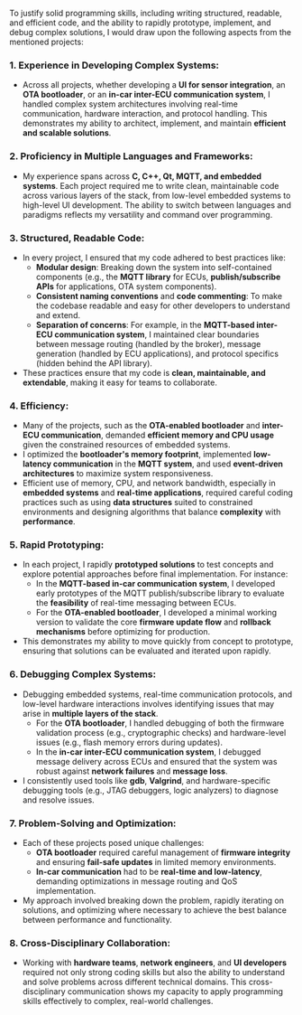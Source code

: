 To justify solid programming skills, including writing structured, readable, and efficient code, and the ability to rapidly prototype, implement, and debug complex solutions, I would draw upon the following aspects from the mentioned projects:

### 1. **Experience in Developing Complex Systems**:
   - Across all projects, whether developing a **UI for sensor integration**, an **OTA bootloader**, or an **in-car inter-ECU communication system**, I handled complex system architectures involving real-time communication, hardware interaction, and protocol handling. This demonstrates my ability to architect, implement, and maintain **efficient and scalable solutions**.

### 2. **Proficiency in Multiple Languages and Frameworks**:
   - My experience spans across **C, C++, Qt, MQTT, and embedded systems**. Each project required me to write clean, maintainable code across various layers of the stack, from low-level embedded systems to high-level UI development. The ability to switch between languages and paradigms reflects my versatility and command over programming.

### 3. **Structured, Readable Code**:
   - In every project, I ensured that my code adhered to best practices like:
     - **Modular design**: Breaking down the system into self-contained components (e.g., the **MQTT library** for ECUs, **publish/subscribe APIs** for applications, OTA system components).
     - **Consistent naming conventions** and **code commenting**: To make the codebase readable and easy for other developers to understand and extend.
     - **Separation of concerns**: For example, in the **MQTT-based inter-ECU communication system**, I maintained clear boundaries between message routing (handled by the broker), message generation (handled by ECU applications), and protocol specifics (hidden behind the API library).
   - These practices ensure that my code is **clean, maintainable, and extendable**, making it easy for teams to collaborate.

### 4. **Efficiency**:
   - Many of the projects, such as the **OTA-enabled bootloader** and **inter-ECU communication**, demanded **efficient memory and CPU usage** given the constrained resources of embedded systems. 
   - I optimized the **bootloader's memory footprint**, implemented **low-latency communication** in the **MQTT system**, and used **event-driven architectures** to maximize system responsiveness.
   - Efficient use of memory, CPU, and network bandwidth, especially in **embedded systems** and **real-time applications**, required careful coding practices such as using **data structures** suited to constrained environments and designing algorithms that balance **complexity** with **performance**.

### 5. **Rapid Prototyping**:
   - In each project, I rapidly **prototyped solutions** to test concepts and explore potential approaches before final implementation. For instance:
     - In the **MQTT-based in-car communication system**, I developed early prototypes of the MQTT publish/subscribe library to evaluate the **feasibility** of real-time messaging between ECUs.
     - For the **OTA-enabled bootloader**, I developed a minimal working version to validate the core **firmware update flow** and **rollback mechanisms** before optimizing for production.
   - This demonstrates my ability to move quickly from concept to prototype, ensuring that solutions can be evaluated and iterated upon rapidly.

### 6. **Debugging Complex Systems**:
   - Debugging embedded systems, real-time communication protocols, and low-level hardware interactions involves identifying issues that may arise in **multiple layers of the stack**.
     - For the **OTA bootloader**, I handled debugging of both the firmware validation process (e.g., cryptographic checks) and hardware-level issues (e.g., flash memory errors during updates).
     - In the **in-car inter-ECU communication system**, I debugged message delivery across ECUs and ensured that the system was robust against **network failures** and **message loss**.
   - I consistently used tools like **gdb**, **Valgrind**, and hardware-specific debugging tools (e.g., JTAG debuggers, logic analyzers) to diagnose and resolve issues.

### 7. **Problem-Solving and Optimization**:
   - Each of these projects posed unique challenges:
     - **OTA bootloader** required careful management of **firmware integrity** and ensuring **fail-safe updates** in limited memory environments.
     - **In-car communication** had to be **real-time and low-latency**, demanding optimizations in message routing and QoS implementation.
   - My approach involved breaking down the problem, rapidly iterating on solutions, and optimizing where necessary to achieve the best balance between performance and functionality.

### 8. **Cross-Disciplinary Collaboration**:
   - Working with **hardware teams**, **network engineers**, and **UI developers** required not only strong coding skills but also the ability to understand and solve problems across different technical domains. This cross-disciplinary communication shows my capacity to apply programming skills effectively to complex, real-world challenges.
